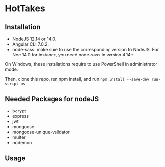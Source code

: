 # HotTakes

## Installation

- NodeJS 12.14 or 14.0.
- Angular CLI 7.0.2.
- node-sass: make sure to use the corresponding version to NodeJS. For Noe 14.0 for instance, you need node-sass in version 4.14+.

On Windows, these installations require to use PowerShell in administrator mode.

Then, clone this repo, run npm install, and run `npm install --save-dev run-script-os`

## Needed Packages for nodeJS

- bcrypt
- express
- jwt
- mongoose
- mongoose-unique-validator
- multer
- nodemon

## Usage




